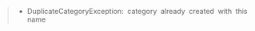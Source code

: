 <div style='text-align: justify;'>

> * DuplicateCategoryException: category already created with this name
> </div>